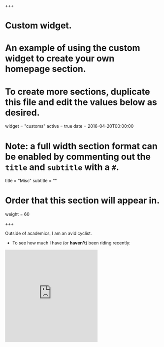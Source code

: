 +++
# Custom widget.
# An example of using the custom widget to create your own homepage section.
# To create more sections, duplicate this file and edit the values below as desired.
widget = "customs"
active = true
date = 2016-04-20T00:00:00

# Note: a full width section format can be enabled by commenting out the `title` and `subtitle` with a `#`.
title = "Misc"
subtitle = ""

# Order that this section will appear in.
weight = 60

+++

Outside of academics, I am an avid cyclist. 

- To see how much I have (or **haven't**) been riding recently:


<iframe height='300' width='300' frameborder='0' allowtransparency='true' scrolling='no' src='https://www.strava.com/athletes/198522/activity-summary/e830d173be6ac7dc31523f8ad01606264111497d'></iframe>



  
